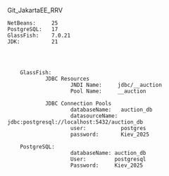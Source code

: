 Git_JakartaEE_RRV 

    NetBeans:     25
    PostgreSQL:   17
    GlassFish:    7.0.21 
    JDK:          21




        GlassFish:
                JDBC Resources
                        JNDI Name:     jdbc/__auction
                        Pool Name:     __auction

                JDBC Connection Pools
                        databaseName:   auction_db
                        datasourceName: jdbc:postgresql://localhost:5432/auction_db
                        user:           postgres
                        password:       Kiev_2025

        PostgreSQL:
                        databaseName: auction_db
                        User:         postgresql
                        Password:     Kiev_2025
